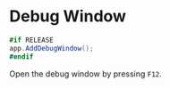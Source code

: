 # Debug Window


```csharp
#if RELEASE
app.AddDebugWindow();
#endif
```

Open the debug window by pressing `F12`.